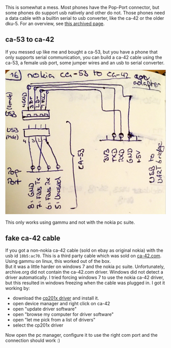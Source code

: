 This is somewhat a mess. Most phones have the Pop-Port connector, but some phones do support usb natively and other do not.
Those phones need a data cable with a builtin serial to usb converter, like the ca-42 or the older dku-5.
For an overview, see [this archived page](https://web.archive.org/web/20201201024621/https://hardwarebook.info/Pop-Port).

## ca-53 to ca-42

If you messed up like me and bought a ca-53, but you have a phone that only supports serial communication,
you can build a ca-42 cable using the ca-53, a female usb port, some jumper wires and an usb to serial converter.

![schematic](data_cable_schematic.jpg)

This only works using gammu and not with the nokia pc suite.

## fake ca-42 cable

If you got a non-nokia ca-42 cable (sold on ebay as original nokia) with the usb id `10b5:ac70`.
This is a third party cable which was sold on [ca-42.com](https://web.archive.org/web/20060319073937/http://www.ca-42.com/).
Using gammu on linux, this worked out of the box.  
But it was a little harder on windows 7 and the nokia pc suite.
Unfortunately, archive.org did not contain the ca-42.com driver. Windows did not detect a driver automatically.
I tried forcing windows 7 to use the nokia ca-42 driver, but this resulted in windows freezing when the cable was plugged in.
I got it working by: 

* download the [cp201x driver](https://www.silabs.com/developers/usb-to-uart-bridge-vcp-drivers?tab=downloads) and install it.
* open device manager and right click on ca-42
* open "update driver software"
* open "browse my computer for driver software"
* open "let me pick from a list of drivers"
* select the cp201x driver

Now open the pc manager, configure it to use the right com port and the connection should work :)
